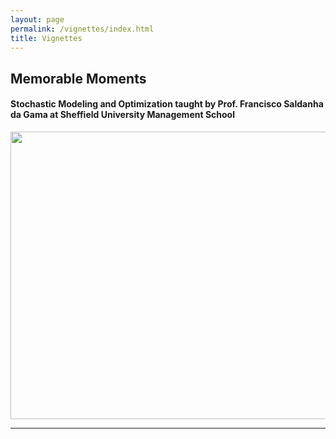 ```yaml
---
layout: page
permalink: /vignettes/index.html
title: Vignettes
---
```


## Memorable Moments


#### Stochastic Modeling and Optimization taught by Prof. Francisco Saldanha da Gama at Sheffield University Management School

<img src="{{ site.url }}/images/SMO.jpg" width="600" height="460">

<br>

---
